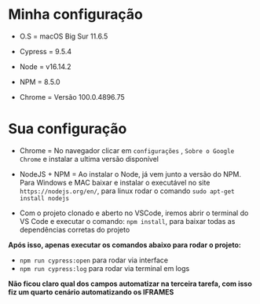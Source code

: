 # Minha configuração

- O.S = macOS Big Sur 11.6.5

- Cypress = 9.5.4

- Node = v16.14.2

- NPM = 8.5.0

- Chrome = Versão 100.0.4896.75



# Sua configuração

- Chrome = No navegador clicar em `configurações` , `Sobre o Google Chrome` e instalar a ultima versão disponível 

- NodeJS + NPM = Ao instalar o Node, já vem junto a versão do NPM. Para Windows e MAC baixar e instalar o executável no site `https://nodejs.org/en/`, para linux rodar o comando `sudo apt-get install nodejs`

- Com o projeto clonado e aberto no VSCode, iremos abrir o terminal do VS Code e executar o comando: `npm install`, para baixar todas as dependências corretas do projeto


**Após isso, apenas executar os comandos abaixo para rodar o projeto:**

- `npm run cypress:open` para rodar via interface 
- `npm run cypress:log` para rodar via terminal em logs


**Não ficou claro qual dos campos automatizar na terceira tarefa, com isso fiz um quarto cenário automatizando os IFRAMES**

